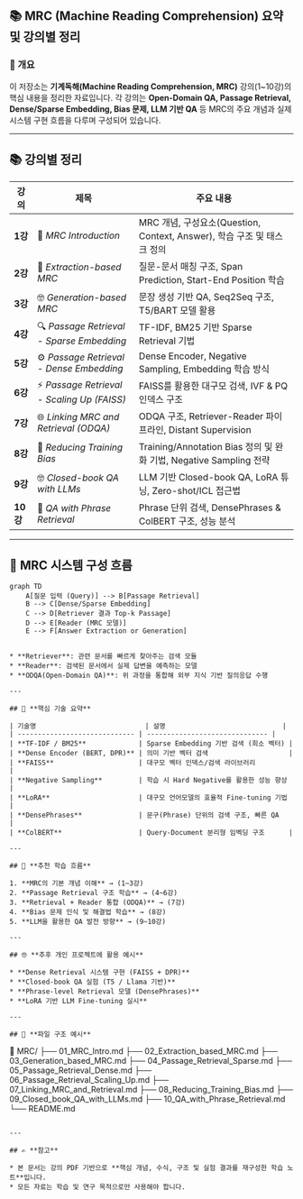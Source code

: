 ## 📚 **MRC (Machine Reading Comprehension) 요약 및 강의별 정리**

### 🧭 개요

이 저장소는 **기계독해(Machine Reading Comprehension, MRC)** 강의(1~10강)의 핵심 내용을 정리한 자료입니다.
각 강의는 **Open-Domain QA, Passage Retrieval, Dense/Sparse Embedding, Bias 문제, LLM 기반 QA** 등
MRC의 주요 개념과 실제 시스템 구현 흐름을 다루며 구성되어 있습니다.

---

## 📚 **강의별 정리**

| 강의      | 제목                                         | 주요 내용                                                     |
| ------- | ------------------------------------------ | --------------------------------------------------------- |
| **1강**  | 🧩 *MRC Introduction*                      | MRC 개념, 구성요소(Question, Context, Answer), 학습 구조 및 태스크 정의   |
| **2강**  | 🌝 *Extraction-based MRC*                  | 질문-문서 매칭 구조, Span Prediction, Start-End Position 학습       |
| **3강**  | 🤓 *Generation-based MRC*                  | 문장 생성 기반 QA, Seq2Seq 구조, T5/BART 모델 활용                    |
| **4강**  | 🔍 *Passage Retrieval - Sparse Embedding*  | TF-IDF, BM25 기반 Sparse Retrieval 기법                       |
| **5강**  | ⚙️ *Passage Retrieval - Dense Embedding*   | Dense Encoder, Negative Sampling, Embedding 학습 방식         |
| **6강**  | ⚡ *Passage Retrieval - Scaling Up (FAISS)* | FAISS를 활용한 대구모 검색, IVF & PQ 인덱스 구조                        |
| **7강**  | 🌐 *Linking MRC and Retrieval (ODQA)*      | ODQA 구조, Retriever-Reader 파이프라인, Distant Supervision      |
| **8강**  | 🧩 *Reducing Training Bias*                | Training/Annotation Bias 정의 및 완화 기법, Negative Sampling 전략 |
| **9강**  | 🤓 *Closed-book QA with LLMs*              | LLM 기반 Closed-book QA, LoRA 튜닝, Zero-shot/ICL 접근법         |
| **10강** | 💬 *QA with Phrase Retrieval*              | Phrase 단위 검색, DensePhrases & ColBERT 구조, 성능 분석            |

---

## 🧱 **MRC 시스템 구성 흐름**

```mermaid
graph TD
    A[질문 입력 (Query)] --> B[Passage Retrieval]
    B --> C[Dense/Sparse Embedding]
    C --> D[Retriever 결과 Top-k Passage]
    D --> E[Reader (MRC 모델)]
    E --> F[Answer Extraction or Generation]


* **Retriever**: 관련 문서를 빠르게 찾아주는 검색 모듈
* **Reader**: 검색된 문서에서 실제 답변을 예측하는 모델
* **ODQA(Open-Domain QA)**: 위 과정을 통합해 외부 지식 기반 질의응답 수행

---

## 🥉 **핵심 기술 요약**

| 기술명                           | 설명                             |
| ----------------------------- | ------------------------------ |
| **TF-IDF / BM25**             | Sparse Embedding 기반 검색 (희소 벡터) |
| **Dense Encoder (BERT, DPR)** | 의미 기반 벡터 검색                    |
| **FAISS**                     | 대구모 벡터 인덱스/검색 라이브러리            |
| **Negative Sampling**         | 학습 시 Hard Negative를 활용한 성능 향상  |
| **LoRA**                      | 대구모 언어모델의 효율적 Fine-tuning 기법   |
| **DensePhrases**              | 문구(Phrase) 단위의 검색 구조, 빠른 QA    |
| **ColBERT**                   | Query-Document 분리형 임벡딩 구조      |

---

## 🚀 **추천 학습 흐름**

1. **MRC의 기본 개념 이해** → (1~3강)
2. **Passage Retrieval 구조 학습** → (4~6강)
3. **Retrieval + Reader 통합 (ODQA)** → (7강)
4. **Bias 문제 인식 및 해결법 학습** → (8강)
5. **LLM을 활용한 QA 발전 방향** → (9~10강)

---

## 🤓 **추후 개인 프로젝트에 활용 예시**

* **Dense Retrieval 시스템 구현 (FAISS + DPR)**
* **Closed-book QA 실험 (T5 / Llama 기반)**
* **Phrase-level Retrieval 모델 (DensePhrases)**
* **LoRA 기반 LLM Fine-tuning 실시**

---

## 📂 **파일 구조 예시**

```
📁 MRC/
├── 01_MRC_Intro.md
├── 02_Extraction_based_MRC.md
├── 03_Generation_based_MRC.md
├── 04_Passage_Retrieval_Sparse.md
├── 05_Passage_Retrieval_Dense.md
├── 06_Passage_Retrieval_Scaling_Up.md
├── 07_Linking_MRC_and_Retrieval.md
├── 08_Reducing_Training_Bias.md
├── 09_Closed_book_QA_with_LLMs.md
├── 10_QA_with_Phrase_Retrieval.md
└── README.md
```

---

## ✍️ **참고**

* 본 문서는 강의 PDF 기반으로 **핵심 개념, 수식, 구조 및 실험 결과를 재구성한 학습 노트**입니다.
* 모든 자료는 학습 및 연구 목적으로만 사용해야 합니다.
